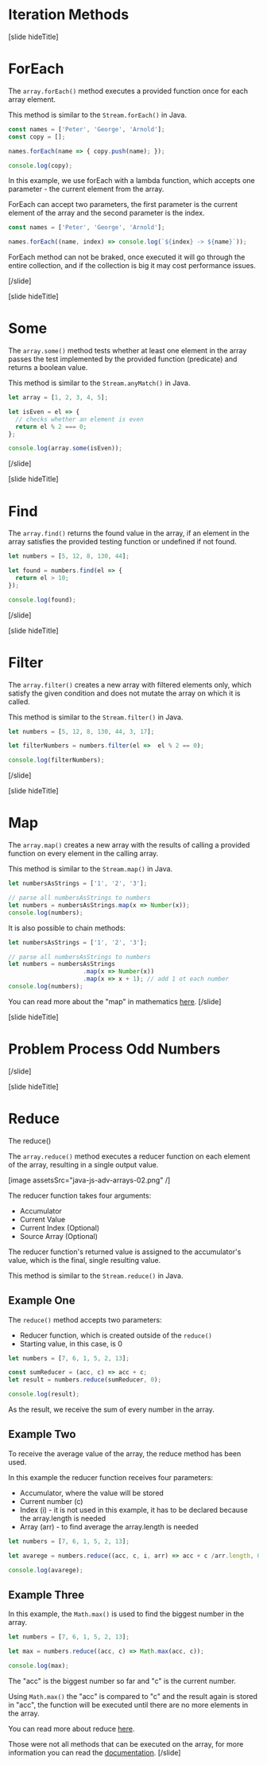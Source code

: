 # Iteration Methods

[slide hideTitle]
# ForEach

The `array.forEach()` method executes a provided function once for each array element.

This method is similar to the `Stream.forEach()` in Java.

```js live
const names = ['Peter', 'George', 'Arnold'];
const copy = [];

names.forEach(name => { copy.push(name); });

console.log(copy);
```
In this example, we use forEach with a lambda function, which accepts one parameter - the current element from the array.

ForEach can accept two parameters, the first parameter is the current element of the array and the second parameter is the index.

```js live
const names = ['Peter', 'George', 'Arnold'];

names.forEach((name, index) => console.log(`${index} -> ${name}`));

```
ForEach method can not be braked, once executed it will go through the entire collection, and if the collection is big it may cost performance issues.

[/slide]

[slide hideTitle]
# Some

The `array.some()` method tests whether at least one element in the array passes the test implemented by the provided function (predicate) and returns a boolean value.

This method is similar to the `Stream.anyMatch()` in Java.

```js live
let array = [1, 2, 3, 4, 5];

let isEven = el => {
  // checks whether an element is even
  return el % 2 === 0;
};

console.log(array.some(isEven)); 
```
[/slide]

[slide hideTitle]
# Find

The `array.find()` returns the found value in the array, if an element in the array satisfies the provided testing function or undefined if not found.

```js live
let numbers = [5, 12, 8, 130, 44];

let found = numbers.find(el => {
  return el > 10;
});

console.log(found); 
```
[/slide]

[slide hideTitle]
# Filter

The `array.filter()` creates a new array with filtered elements only, which satisfy the given condition and does not mutate the array on which it is called.

This method is similar to the `Stream.filter()` in Java.

```js live
let numbers = [5, 12, 8, 130, 44, 3, 17];

let filterNumbers = numbers.filter(el =>  el % 2 == 0);

console.log(filterNumbers); 

```
[/slide]

[slide hideTitle]
# Map

The `array.map()` creates a new array with the results of calling a provided function on every element in the calling array.

This method is similar to the `Stream.map()` in Java.

```js live
let numbersAsStrings = ['1', '2', '3'];

// parse all numbersAsStrings to numbers
let numbers = numbersAsStrings.map(x => Number(x));
console.log(numbers);

```

It is also possible to chain methods:

```js live
let numbersAsStrings = ['1', '2', '3'];

// parse all numbersAsStrings to numbers
let numbers = numbersAsStrings
                     .map(x => Number(x))
                     .map(x => x + 1); // add 1 ot each number
console.log(numbers);

```

You can read more about the "map" in mathematics [here](https://en.wikipedia.org/wiki/Map_(mathematics)).
[/slide]

[slide hideTitle]
# Problem Process Odd Numbers
[/slide]

[slide hideTitle]
# Reduce
The reduce() 



The `array.reduce()` method executes a reducer function on each element of the array, resulting in a single output value.

[image assetsSrc="java-js-adv-arrays-02.png" /]

The reducer function takes four arguments:
- Accumulator 
- Current Value 
- Current Index (Optional)
- Source Array (Optional)

The reducer function's returned value is assigned to the accumulator's value, which is the final, single resulting value.

This method is similar to the `Stream.reduce()` in Java.

## Example One

The `reduce()` method accepts two parameters:
- Reducer function, which is created outside of the `reduce()`
- Starting value, in this case, is 0

```js live
let numbers = [7, 6, 1, 5, 2, 13];

const sumReducer = (acc, c) => acc + c;
let result = numbers.reduce(sumReducer, 0);

console.log(result);
```
As the result, we receive the sum of every number in the array.

## Example Two

To receive the average value of the array, the reduce method has been used.

In this example the reducer function receives four parameters:
- Accumulator, where the value will be stored
- Current number (c)
- Index (i) - it is not used in this example, it has to be declared because the array.length is needed
- Array (arr) - to find average the array.length is needed

```js live
let numbers = [7, 6, 1, 5, 2, 13];

let avarege = numbers.reduce((acc, c, i, arr) => acc + c /arr.length, 0);

console.log(avarege);
```
## Example Three
In this example, the `Math.max()` is used to find the biggest number in the array.

```js live
let numbers = [7, 6, 1, 5, 2, 13];

let max = numbers.reduce((acc, c) => Math.max(acc, c));

console.log(max);
```
The "acc" is the biggest number so far and "c" is the current number. 

Using `Math.max()` the "acc" is compared to "c" and the result again is stored in "acc", the function will be executed until there are no more elements in the array.

You can read more about reduce [here](https://developer.mozilla.org/en-US/docs/Web/JavaScript/Reference/Global_Objects/Array/Reduce).

Those were not all methods that can be executed on the array, for more information you can read the [documentation](https://developer.mozilla.org/en-US/docs/Web/JavaScript/Reference/Global_Objects/Array).
[/slide]


